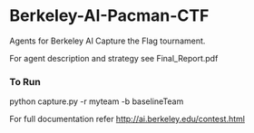 # Berkeley-AI-Pacman-CTF
Agents for Berkeley AI Capture the Flag tournament.

For agent description and strategy see Final_Report.pdf

### To Run
python capture.py -r myteam -b baselineTeam

For full documentation refer http://ai.berkeley.edu/contest.html
